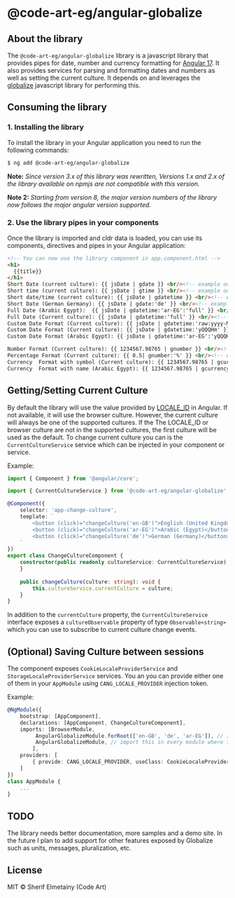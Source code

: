 # @code-art-eg/angular-globalize

## About the library

The ```@code-art-eg/angular-globalize``` library is a javascript library that provides pipes for date, number and currency formatting for [Angular 17](https://angular.io).
It also provides services for parsing and formatting dates and numbers as well as setting the current culture. It depends on and leverages the [globalize](https://github.com/globalizejs) javascript library for performing this.

## Consuming the library

### 1. Installing the library

To install the library in your Angular application you need to run the following commands:

```bash
$ ng add @code-art-eg/angular-globalize
```
**Note:** *Since version 3.x of this library was rewritten, Versions 1.x and 2.x of the library available on npmjs are not compatible with this version.*

**Note 2:** *Starting from version 8, the major version numbers of the library now follows the major angular version supported.*


### 2. Use the library pipes in your components

Once the library is imported and cldr data is loaded, you can use its components, directives and pipes in your Angular application:

```html
<!-- You can now use the library component in app.component.html -->
<h1>
  {{title}}
</h1>
Short Date (current culture): {{ jsDate | gdate }} <br/><!-- example output 10/02/2018 using en-GB -->
Short time (current culture): {{ jsDate | gtime }} <br/><!-- example output 13:49 using en-GB -->
Short date/time (current culture): {{ jsDate | gdatetime }} <br/><!-- example output 10/02/2018, 13:49 using en-GB-->
Short Date (German Germany): {{ jsDate | gdate:'de' }} <br/><!-- example output 10.02.18 -->
Full Date (Arabic Egypt):  {{ jsDate | gdatetime:'ar-EG':'full' }} <br/><!-- example output السبت، ١٠ فبراير ٢٠١٨ ١:٤٩:٢٠ م غرينتش+٠٢:٠٠ -->
Full Date (Current culture): {{ jsDate | gdatetime:'full' }} <br/><!-- example output Saturday, 10 February 2018 at 13:49:20 GMT+02:00 using en-GB -->
Custom Date Format (Current culture): {{ jsDate | gdatetime:'raw:yyyy-MM-dd' }} <br/><!-- example output 2018-02-10 -->
Custom Date Format (Current culture): {{ jsDate | gdatetime:'yQQQHm' }} <br/><!-- example output Q1 2018, 13:49 -->
Custom Date Format (Arabic Egypt): {{ jsDate | gdatetime:'ar-EG':'yQQQHm'}} <br/><!-- example output الربع الأول ٢٠١٨ ١٣:٤٩ -->

Number Format (Current culture): {{ 1234567.98765 | gnumber }} <br/><!-- example output 1,234,567.988 -->
Percentage Format (Current culture): {{ 0.5| gnumber:'%' }} <br/><!-- example output 50% -->
Currency  Format with symbol (Current culture): {{ 1234567.98765 | gcurrency:'EUR'}} <br/><!-- example output €1,234,567.99 -->
Currency  Format with name (Arabic Egypt): {{ 1234567.98765 | gcurrency:'EGP':'ar-EG':{ style: 'name', maximumFractionDigits:3, minimumFractionDigits:3 } }} <br/><!-- example output ١٬٢٣٤٬٥٦٧٫٩٨٨ جنيه مصري -->
``` 

## Getting/Setting Current Culture

By default the library will use the value provided by [LOCALE_ID](https://angular.io/api/core/LOCALE_ID) in Angular. If not available, it will use the browser culture. However, the current culture will always be one of the supported cultures. If the The LOCALE_ID or browser culture are not in the supported cultures, the first culture will be used as the default. To change current culture you can is the ```CurrentCultureService``` service which can be injected in your component or service.

Example: 

```typescript
import { Component } from '@angular/core';

import { CurrentCultureService } from '@code-art-eg/angular-globalize';

@Component({
    selector: 'app-change-culture',
    template: `
        <button (click)="changeCulture('en-GB')">English (United Kingdom)</button>
        <button (click)="changeCulture('ar-EG')">Arabic (Egypt)</button>
        <button (click)="changeCulture('de')">German (Germany)</button>
    `
})
export class ChangeCultureComponent {
    constructor(public readonly cultureService: CurrentCultureService) {
    }
    
    public changeCulture(culture: string): void {
        this.cultureService.currentCulture = culture;
    }
}
```

In addition to the `currentCulture` property, the `CurrentCultureService` interface exposes a `cultureObservable` property of type `Observable<string>` which you can use to subscribe to current culture change events.

## (Optional) Saving Culture between sessions

The component exposes ```CookieLocaleProviderService``` and ```StorageLocaleProviderService``` services. You an you can provide either one of them in your ```AppModule``` using ```CANG_LOCALE_PROVIDER``` injection token. 

Example:

```typescript 
@NgModule({
    bootstrap: [AppComponent],
    declarations: [AppComponent, ChangeCultureComponent],
    imports: [BrowserModule,
         AngularGlobalizeModule.forRoot(['en-GB', 'de', 'ar-EG']), // Import this only in root app module
         AngularGlobalizeModule, // import this in every module where the pipes and directives are needed.
        ],
    providers: [
        { provide: CANG_LOCALE_PROVIDER, useClass: CookieLocaleProviderService, multi: true },
    ]
})
class AppModule {
    ...
}
```

## TODO

The library needs better documentation, more samples and a demo site. In the future I plan to add support for other features exposed by Globalize such as units, messages, pluralization, etc.

## License

MIT © Sherif Elmetainy \(Code Art\)
